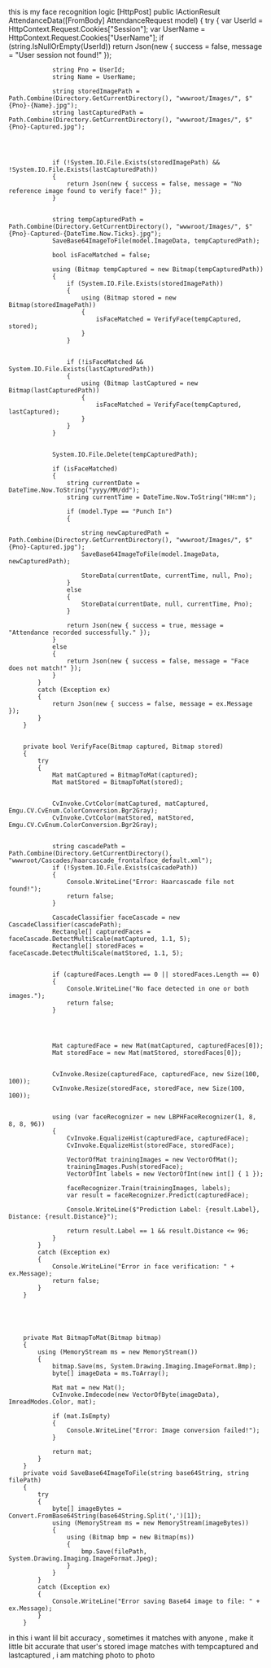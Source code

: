 this is my face recognition logic 
        [HttpPost]
        public IActionResult AttendanceData([FromBody] AttendanceRequest model)
        {
            try
            {
                var UserId = HttpContext.Request.Cookies["Session"];
                var UserName = HttpContext.Request.Cookies["UserName"];
                if (string.IsNullOrEmpty(UserId))
                    return Json(new { success = false, message = "User session not found!" });

                string Pno = UserId;
                string Name = UserName;

                string storedImagePath = Path.Combine(Directory.GetCurrentDirectory(), "wwwroot/Images/", $"{Pno}-{Name}.jpg");
                string lastCapturedPath = Path.Combine(Directory.GetCurrentDirectory(), "wwwroot/Images/", $"{Pno}-Captured.jpg");

              


                if (!System.IO.File.Exists(storedImagePath) && !System.IO.File.Exists(lastCapturedPath))
                {
                    return Json(new { success = false, message = "No reference image found to verify face!" });
                }

                
                string tempCapturedPath = Path.Combine(Directory.GetCurrentDirectory(), "wwwroot/Images/", $"{Pno}-Captured-{DateTime.Now.Ticks}.jpg");
                SaveBase64ImageToFile(model.ImageData, tempCapturedPath);

                bool isFaceMatched = false;

                using (Bitmap tempCaptured = new Bitmap(tempCapturedPath))
                {
                    if (System.IO.File.Exists(storedImagePath))
                    {
                        using (Bitmap stored = new Bitmap(storedImagePath))
                        {
                            isFaceMatched = VerifyFace(tempCaptured, stored);
                        }
                    }

                   
                    if (!isFaceMatched && System.IO.File.Exists(lastCapturedPath))
                    {
                        using (Bitmap lastCaptured = new Bitmap(lastCapturedPath))
                        {
                            isFaceMatched = VerifyFace(tempCaptured, lastCaptured);
                        }
                    }
                }

                
                System.IO.File.Delete(tempCapturedPath);

                if (isFaceMatched)
                {
                    string currentDate = DateTime.Now.ToString("yyyy/MM/dd");
                    string currentTime = DateTime.Now.ToString("HH:mm");

                    if (model.Type == "Punch In")
                    {
                        
                        string newCapturedPath = Path.Combine(Directory.GetCurrentDirectory(), "wwwroot/Images/", $"{Pno}-Captured.jpg");
                        SaveBase64ImageToFile(model.ImageData, newCapturedPath);

                        StoreData(currentDate, currentTime, null, Pno);
                    }
                    else
                    {
                        StoreData(currentDate, null, currentTime, Pno);
                    }

                    return Json(new { success = true, message = "Attendance recorded successfully." });
                }
                else
                {
                    return Json(new { success = false, message = "Face does not match!" });
                }
            }
            catch (Exception ex)
            {
                return Json(new { success = false, message = ex.Message });
            }
        }

      
        private bool VerifyFace(Bitmap captured, Bitmap stored)
        {
            try
            {
                Mat matCaptured = BitmapToMat(captured);
                Mat matStored = BitmapToMat(stored);


                CvInvoke.CvtColor(matCaptured, matCaptured, Emgu.CV.CvEnum.ColorConversion.Bgr2Gray);
                CvInvoke.CvtColor(matStored, matStored, Emgu.CV.CvEnum.ColorConversion.Bgr2Gray);


                string cascadePath = Path.Combine(Directory.GetCurrentDirectory(), "wwwroot/Cascades/haarcascade_frontalface_default.xml");
                if (!System.IO.File.Exists(cascadePath))
                {
                    Console.WriteLine("Error: Haarcascade file not found!");
                    return false;
                }

                CascadeClassifier faceCascade = new CascadeClassifier(cascadePath);
                Rectangle[] capturedFaces = faceCascade.DetectMultiScale(matCaptured, 1.1, 5);
                Rectangle[] storedFaces = faceCascade.DetectMultiScale(matStored, 1.1, 5);


                if (capturedFaces.Length == 0 || storedFaces.Length == 0)
                {
                    Console.WriteLine("No face detected in one or both images.");
                    return false;
                }




                Mat capturedFace = new Mat(matCaptured, capturedFaces[0]);
                Mat storedFace = new Mat(matStored, storedFaces[0]);


                CvInvoke.Resize(capturedFace, capturedFace, new Size(100, 100));
                CvInvoke.Resize(storedFace, storedFace, new Size(100, 100));


                using (var faceRecognizer = new LBPHFaceRecognizer(1, 8, 8, 8, 96))
                {
                    CvInvoke.EqualizeHist(capturedFace, capturedFace);
                    CvInvoke.EqualizeHist(storedFace, storedFace);

                    VectorOfMat trainingImages = new VectorOfMat();
                    trainingImages.Push(storedFace);
                    VectorOfInt labels = new VectorOfInt(new int[] { 1 });

                    faceRecognizer.Train(trainingImages, labels);
                    var result = faceRecognizer.Predict(capturedFace);

                    Console.WriteLine($"Prediction Label: {result.Label}, Distance: {result.Distance}");

                    return result.Label == 1 && result.Distance <= 96;
                }
            }
            catch (Exception ex)
            {
                Console.WriteLine("Error in face verification: " + ex.Message);
                return false;
            }
        }

        



        private Mat BitmapToMat(Bitmap bitmap)
        {
            using (MemoryStream ms = new MemoryStream())
            {
                bitmap.Save(ms, System.Drawing.Imaging.ImageFormat.Bmp);
                byte[] imageData = ms.ToArray();

                Mat mat = new Mat();
                CvInvoke.Imdecode(new VectorOfByte(imageData), ImreadModes.Color, mat);

                if (mat.IsEmpty)
                {
                    Console.WriteLine("Error: Image conversion failed!");
                }

                return mat;
            }
        }
        private void SaveBase64ImageToFile(string base64String, string filePath)
        {
            try
            {
                byte[] imageBytes = Convert.FromBase64String(base64String.Split(',')[1]);
                using (MemoryStream ms = new MemoryStream(imageBytes))
                {
                    using (Bitmap bmp = new Bitmap(ms))
                    {
                        bmp.Save(filePath, System.Drawing.Imaging.ImageFormat.Jpeg);
                    }
                }
            }
            catch (Exception ex)
            {
                Console.WriteLine("Error saving Base64 image to file: " + ex.Message);
            }
        }


in this i want lil bit accuracy , sometimes it matches with anyone , make it little bit accurate that user's stored image matches with tempcaptured and lastcaptured , i am matching photo to photo
